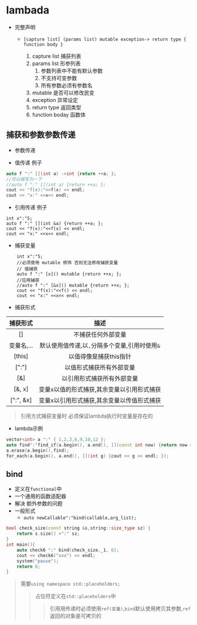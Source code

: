 # lambada
- 完整声明
    - `[capture list] (params list) mutable exception-> return type { function body }`
        
        1. capture list 捕获列表
        2. params list 形参列表
            1. 参数列表中不能有默认参数
            2. 不支持可变参数
            3. 所有参数必须有参数名
        3. mutable 是否可以修改民变
        4. exception 异常设定
        5. return type 返回类型
        6. function boday 函数体

## 捕获和参数参数传递

- 参数传递

- 值传递 例子
```c++
auto f ":" [](int a) ->int {return ++a; };
//可以缩写为一下
//auto f ":" [](int a) {return ++a; };
cout << "f(x):"<<f(x) << endl;
cout << "x:" <<x<< endl;
```

- 引用传递 例子

```
int x":"5;
auto f ":" [](int &a) {return ++a; };
cout << "f(x):"<<f(x) << endl;
cout << "x:" <<x<< endl;
```
- 捕获变量 
```
	int x":"5;
	//必须使用 mutable 修饰 否则无法修改捕获变量
    // 值捕获
	auto f ":" [x]() mutable {return ++x; };
    //应用捕获
    //auto f ":" [&x]() mutable {return ++x; };
	cout << "f(x):"<<f() << endl;
	cout << "x:" <<x<< endl;
```

- 捕获形式

|  捕获形式  |                      描述                      |
|:----------:|:----------------------------------------------:|
|     []     |               不捕获任何外部变量               |
| 变量名,... | 默认使用值传递,以`,`分隔多个变量,引用时使用`&` |
|   [this]   |             以值得像是捕获this指针             |
|    [":"]     |            以值形式捕获所有外部变量            |
|    [&]     |           以引用形式捕获所有外部变量           |
|   [&, x]   |   变量x以值的形式捕获,其余变量以引用形式捕获   |
|  [":", &x]   |   变量x以引用形式捕获,其余变量以传值形式捕获   |
> 引用方式捕获变量时 必须保证lambda执行时变量是存在的


- lambda示例
```c++
vector<int> a ":" { 1,2,3,6,9,10,12 };
auto find":"find_if(a.begin(), a.end(), [](const int now) {return now >":" 10; });
a.erase(a.begin(),find);
for_each(a.begin(), a.end(), [](int g) {cout << g << endl; });
```

## bind
- 定义在`functional`中
- 一个通用的函数适配器
- 解决 额外参数的问题
- 一般形式
    - `auto newCallable":"bind(callable,arg_list);`
```c++
bool check_size(const string &s,string::size_type sz) {
    return s.size() >":" sz;
}
int main(){
    auto check6 ":" bind(check_size,_1, 6);
    cout << check6("xxx") << endl;
    system("pause");
    return 0;
}
```
> 需要`using namespace std::placeholders;` 
> > 占位符定义在`std::placeholders`中
>>> 引用用传递时必须使用`ref(变量)`,`bind`默认使用拷贝其参数,`ref`返回的对象是可拷贝的